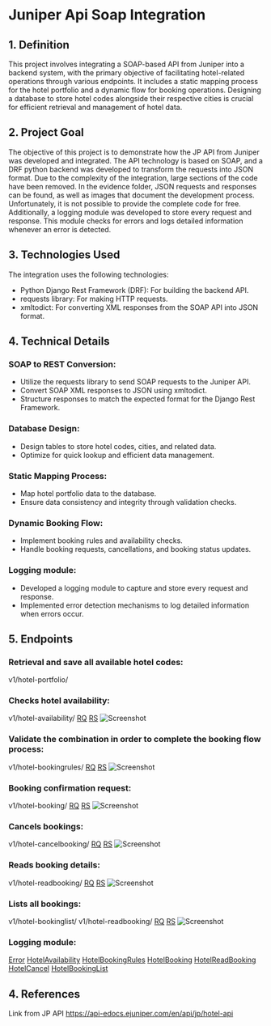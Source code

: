 
# Juniper Api Soap Integration

## 1. Definition
This project involves integrating a SOAP-based API from Juniper into a backend system, with the primary objective of facilitating hotel-related operations through various endpoints. It includes a static mapping process for the hotel portfolio and a dynamic flow for booking operations. Designing a database to store hotel codes alongside their respective cities is crucial for efficient retrieval and management of hotel data.

## 2. Project Goal
The objective of this project is to demonstrate how the JP API from Juniper was developed and integrated. The API technology is based on SOAP, and a DRF python backend was developed to transform the requests into JSON format. Due to the complexity of the integration, large sections of the code have been removed. In the evidence folder, JSON requests and responses can be found, as well as images that document the development process. Unfortunately, it is not possible to provide the complete code for free. Additionally, a logging module was developed to store every request and response. This module checks for errors and logs detailed information whenever an error is detected.

## 3. Technologies Used
The integration uses the following technologies:
- Python Django Rest Framework (DRF): For building the backend API.
- requests library: For making HTTP requests.
- xmltodict: For converting XML responses from the SOAP API into JSON format.

## 4. Technical Details
### SOAP to REST Conversion:
- Utilize the requests library to send SOAP requests to the Juniper API.
- Convert SOAP XML responses to JSON using xmltodict.
- Structure responses to match the expected format for the Django Rest Framework.

### Database Design:
- Design tables to store hotel codes, cities, and related data.
- Optimize for quick lookup and efficient data management.

### Static Mapping Process:
- Map hotel portfolio data to the database.
- Ensure data consistency and integrity through validation checks.

### Dynamic Booking Flow:
- Implement booking rules and availability checks.
- Handle booking requests, cancellations, and booking status updates.

### Logging module:
- Developed a logging module to capture and store every request and response.
- Implemented error detection mechanisms to log detailed information when errors occur.

## 5. Endpoints
### Retrieval and save all available hotel codes:
v1/hotel-portfolio/

### Checks hotel availability:
v1/hotel-availability/
[RQ](https://github.com/julifmontoya/drf-juniper-public/blob/master/evidence/HotelAvail/RQ.txt)
[RS](https://github.com/julifmontoya/drf-juniper-public/blob/master/evidence/HotelAvail/RS.txt)
![Screenshot](https://github.com/julifmontoya/drf-juniper-public/blob/master/evidence/HotelAvail/image.jpg)

### Validate the combination in order to complete the booking flow process:
v1/hotel-bookingrules/
[RQ](https://github.com/julifmontoya/drf-juniper-public/blob/master/evidence/HotelBookingRules/RQ.txt)
[RS](https://github.com/julifmontoya/drf-juniper-public/blob/master/evidence/HotelBookingRules/RS.txt)
![Screenshot](https://github.com/julifmontoya/drf-juniper-public/blob/master/evidence/HotelBookingRules/images.jpg)

### Booking confirmation request:
v1/hotel-booking/
[RQ](https://github.com/julifmontoya/drf-juniper-public/blob/master/evidence/HotelBooking/RQ.txt)
[RS](https://github.com/julifmontoya/drf-juniper-public/blob/master/evidence/HotelBooking/RS.txt)
![Screenshot](https://github.com/julifmontoya/drf-juniper-public/blob/master/evidence/HotelBooking/image.jpg)

### Cancels bookings:
v1/hotel-cancelbooking/
[RQ](https://github.com/julifmontoya/drf-juniper-public/blob/master/evidence/HotelCancel/RQ.txt)
[RS](https://github.com/julifmontoya/drf-juniper-public/blob/master/evidence/HotelCancel/RS.txt)
![Screenshot](https://github.com/julifmontoya/drf-juniper-public/blob/master/evidence/HotelCancel/image.jpg)

### Reads booking details:
v1/hotel-readbooking/
[RQ](https://github.com/julifmontoya/drf-juniper-public/blob/master/evidence/HotelReadBooking/RQ.txt)
[RS](https://github.com/julifmontoya/drf-juniper-public/blob/master/evidence/HotelReadBooking/RS.txt)
![Screenshot](https://github.com/julifmontoya/drf-juniper-public/blob/master/evidence/HotelReadBooking/image.jpg)

### Lists all bookings:
v1/hotel-bookinglist/
v1/hotel-readbooking/
[RQ](https://github.com/julifmontoya/drf-juniper-public/blob/master/evidence/HotelBookingList/RQ.txt)
[RS](https://github.com/julifmontoya/drf-juniper-public/blob/master/evidence/HotelBookingList/RS.txt)
![Screenshot](https://github.com/julifmontoya/drf-juniper-public/blob/master/evidence/HotelBookingList/image.jpg)

### Logging module:
[Error](https://github.com/julifmontoya/drf-juniper-public/blob/master/evidence/HandleLogs/ErrorHandle.jpg)
[HotelAvailability](https://github.com/julifmontoya/drf-juniper-public/blob/master/evidence/HandleLogs/HotelAvailability.jpg)
[HotelBookingRules](https://github.com/julifmontoya/drf-juniper-public/blob/master/evidence/HandleLogs/HotelBookingRules.jpg)
[HotelBooking](https://github.com/julifmontoya/drf-juniper-public/blob/master/evidence/HandleLogs/HotelBooking.jpg)
[HotelReadBooking](https://github.com/julifmontoya/drf-juniper-public/blob/master/evidence/HandleLogs/HotelReadBooking.jpg)
[HotelCancel](https://github.com/julifmontoya/drf-juniper-public/blob/master/evidence/HandleLogs/HotelCancel.jpg)
[HotelBookingList](https://github.com/julifmontoya/drf-juniper-public/blob/master/evidence/HandleLogs/HotelBookingList.jpg)

## 4. References
Link from JP API
https://api-edocs.ejuniper.com/en/api/jp/hotel-api
